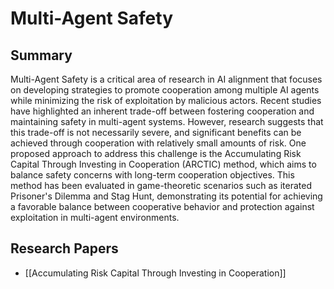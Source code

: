 # Multi-Agent Safety

## Summary
 Multi-Agent Safety is a critical area of research in AI alignment that focuses on developing strategies to promote cooperation among multiple AI agents while minimizing the risk of exploitation by malicious actors. Recent studies have highlighted an inherent trade-off between fostering cooperation and maintaining safety in multi-agent systems. However, research suggests that this trade-off is not necessarily severe, and significant benefits can be achieved through cooperation with relatively small amounts of risk. One proposed approach to address this challenge is the Accumulating Risk Capital Through Investing in Cooperation (ARCTIC) method, which aims to balance safety concerns with long-term cooperation objectives. This method has been evaluated in game-theoretic scenarios such as iterated Prisoner's Dilemma and Stag Hunt, demonstrating its potential for achieving a favorable balance between cooperative behavior and protection against exploitation in multi-agent environments.
## Research Papers

- [[Accumulating Risk Capital Through Investing in Cooperation]]
